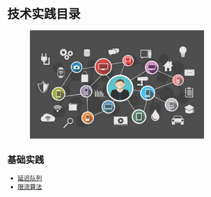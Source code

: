 # 技术实践目录

<div align="center">
    <img src="https://github.com/xuanchengsunjin/Jim_note/blob/sandbox/resource/img/tec_practice/content.jpg" width="400px">
</div>

## 基础实践

- [延迟队列](https://github.com/xuanchengsunjin/Jim_note/blob/sandbox/note/tec_practice/delay_queue.md)
- [限流算法](https://github.com/xuanchengsunjin/Jim_note/blob/sandbox/note/tec_practice/limit_flow.md)
